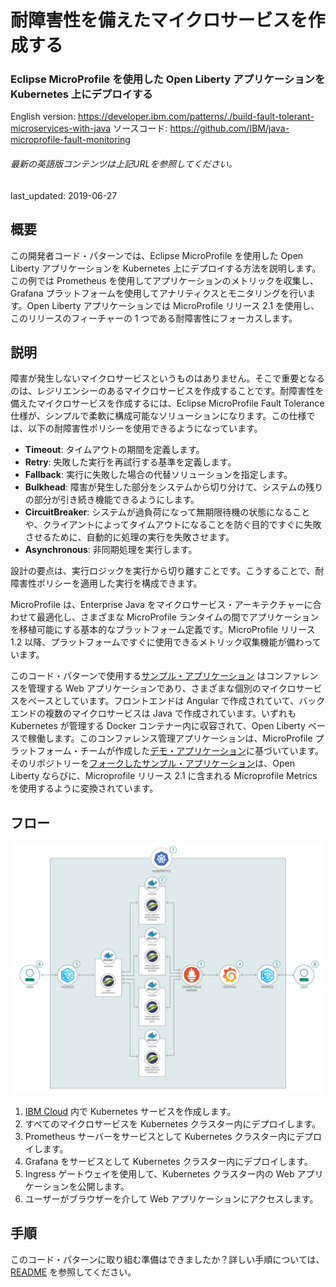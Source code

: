 # 耐障害性を備えたマイクロサービスを作成する

### Eclipse MicroProfile を使用した Open Liberty アプリケーションを Kubernetes 上にデプロイする

English version: https://developer.ibm.com/patterns/./build-fault-tolerant-microservices-with-java
  ソースコード: https://github.com/IBM/java-microprofile-fault-monitoring

###### 最新の英語版コンテンツは上記URLを参照してください。
last_updated: 2019-06-27

 
## 概要

この開発者コード・パターンでは、Eclipse MicroProfile を使用した Open Liberty アプリケーションを Kubernetes 上にデプロイする方法を説明します。この例では Prometheus を使用してアプリケーションのメトリックを収集し、Grafana プラットフォームを使用してアナリティクスとモニタリングを行います。Open Liberty アプリケーションでは MicroProfile リリース 2.1 を使用し、このリリースのフィーチャーの 1 つである耐障害性にフォーカスします。

## 説明

障害が発生しないマイクロサービスというものはありません。そこで重要となるのは、レジリエンシーのあるマイクロサービスを作成することです。耐障害性を備えたマイクロサービスを作成するには、Eclipse MicroProfile Fault Tolerance 仕様が、シンプルで柔軟に構成可能なソリューションになります。この仕様では、以下の耐障害性ポリシーを使用できるようになっています。

* **Timeout**: タイムアウトの期間を定義します。
* **Retry**: 失敗した実行を再試行する基準を定義します。
* **Fallback**: 実行に失敗した場合の代替ソリューションを指定します。
* **Bulkhead**: 障害が発生した部分をシステムから切り分けて、システムの残りの部分が引き続き機能できるようにします。
* **CircuitBreaker**: システムが過負荷になって無期限待機の状態になることや、クライアントによってタイムアウトになることを防ぐ目的ですぐに失敗させるために、自動的に処理の実行を失敗させます。
* **Asynchronous**: 非同期処理を実行します。

設計の要点は、実行ロジックを実行から切り離すことです。こうすることで、耐障害性ポリシーを適用した実行を構成できます。

MicroProfile は、Enterprise Java をマイクロサービス・アーキテクチャーに合わせて最適化し、さまざまな MicroProfile ランタイムの間でアプリケーションを移植可能にする基本的なプラットフォーム定義です。MicroProfile リリース 1.2 以降、プラットフォームですぐに使用できるメトリック収集機能が備わっています。

このコード・パターンで使用する[サンプル・アプリケーション](https://github.com/IBM/sample.microservices.web-app) はコンファレンスを管理する Web アプリケーションであり、さまざまな個別のマイクロサービスをベースとしています。フロントエンドは Angular で作成されていて、バックエンドの複数のマイクロサービスは Java で作成されています。いずれも Kubernetes が管理する Docker コンテナー内に収容されて、Open Liberty ベースで稼働します。このコンファレンス管理アプリケーションは、MicroProfile プラットフォーム・チームが作成した[デモ・アプリケーション](https://github.com/eclipse/microprofile-conference)に基づいています。そのリポジトリーを[フォークしたサンプル・アプリケーション](https://github.com/IBM/sample.microservices.web-app)は、Open Liberty ならびに、Microprofile リリース 2.1 に含まれる Microprofile Metrics を使用するように変換されています。

## フロー

![フロー](./images/flow.png)

1. [IBM Cloud](https://cloud.ibm.com?cm_sp=ibmdev-_-developer-patterns-_-cloudreg) 内で Kubernetes サービスを作成します。
1. すべてのマイクロサービスを Kubernetes クラスター内にデプロイします。
1. Prometheus サーバーをサービスとして Kubernetes クラスター内にデプロイします。
1. Grafana をサービスとして Kubernetes クラスター内にデプロイします。
1. Ingress ゲートウェイを使用して、Kubernetes クラスター内の Web アプリケーションを公開します。
1. ユーザーがブラウザーを介して Web アプリケーションにアクセスします。

## 手順

このコード・パターンに取り組む準備はできましたか？詳しい手順については、[README](https://github.com/IBM/java-microprofile-fault-monitoring/blob/master/README.md) を参照してください。
